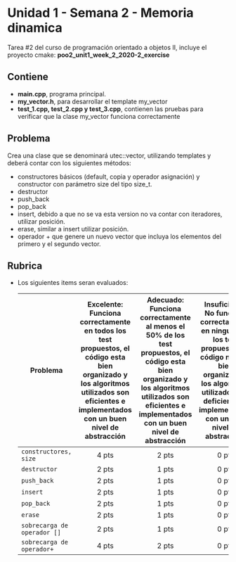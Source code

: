 # Unidad 1 - Semana 2 - Memoria dinamica
Tarea #2 del curso de programación orientado a objetos II, incluye el proyecto cmake: **poo2_unit1_week_2_2020-2_exercise**

## Contiene
- **main.cpp**, programa principal.  
- **my_vector.h**, para desarrollar el template my_vector   
- **test_1.cpp, test_2.cpp y test_3.cpp**, contienen las pruebas para verificar que la clase my_vector funciona correctamente  

## Problema 
Crea una clase que se denominará utec::vector, utilizando templates y deberá contar con los siguientes métodos:
- constructores básicos (default, copia y operador asignación) y constructor con parámetro size del tipo size_t.
- destructor
- push_back
- pop_back
- insert, debido a que no se va esta version no va contar con iteradores, utilizar posición.
- erase, similar a insert utilizar posición.
- operador + que genere un nuevo vector que incluya los elementos del primero y el segundo vector.
## Rubrica  
- Los siguientes items seran evaluados:  

    |Problema|Excelente: Funciona correctamente en todos los test propuestos, el código esta bien organizado y los algoritmos utilizados son eficientes e implementados con un buen nivel de abstracción|Adecuado: Funciona correctamente al menos el 50% de los test propuestos, el código esta bien organizado y los algoritmos utilizados son eficientes e implementados con un buen nivel de abstracción|Insuficiente: No funciona correctamente en ninguno de los test propuestos, el código no esta bien organizado y los algoritmos utilizados son deficientes e implementados con un bajo nivel de abstracción|
    |--|:--:|:--:|:--:|
    |`constructores, size` |4 pts |2 pts |0 pts|
    |`destructor` |2 pts |1 pts |0 pts|
    |`push_back` |2 pts |1 pts |0 pts|
    |`insert` |2 pts |1 pts |0 pts|
    |`pop_back` |2 pts |1 pts |0 pts|
    |`erase` |2 pts |1 pts |0 pts|
    |`sobrecarga de operador []` |2 pts |1 pts |0 pts|
    |`sobrecarga de operador+` |4 pts |2 pts |0 pts |
    

